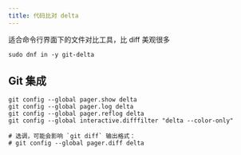 ```yaml
---
title: 代码比对 delta
---
```


适合命令行界面下的文件对比工具，比 diff 美观很多

    sudo dnf in -y git-delta

## Git 集成

```shell
git config --global pager.show delta
git config --global pager.log delta
git config --global pager.reflog delta
git config --global interactive.difffilter "delta --color-only"

# 选调，可能会影响 `git diff` 输出格式：
# git config --global pager.diff delta
```

